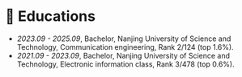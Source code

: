 # 📖 Educations
- *2023.09 - 2025.09*, Bachelor, Nanjing University of Science and Technology, Communication engineering, Rank 2/124 (top 1.6%). 
- *2021.09 - 2023.09*, Bachelor, Nanjing University of Science and Technology, Electronic information class, Rank 3/478 (top 0.6%). 